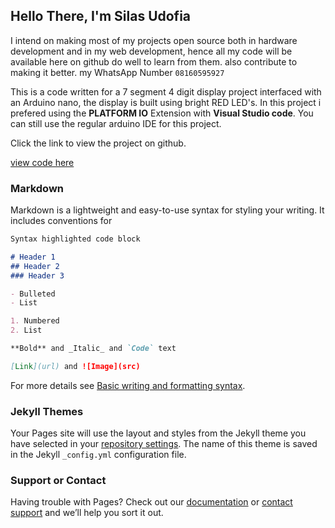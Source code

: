 ## Hello There, I'm Silas Udofia

I intend on making most of my projects open source both in hardware development and in my web development, hence all my code will be available here on github
do well to learn from them. also contribute to making it better. my WhatsApp Number ```08160595927```

This is a code written for a 7 segment 4 digit  display  project interfaced with an Arduino nano, the display is built using bright RED LED's. In this project i prefered using the **PLATFORM IO** Extension with **Visual Studio code**. You can still use the regular arduino IDE for this project. 

Click the link to view the project on github. 

[view code here](https://github.com/DigiSoft-blend/Arduino-DigitalClock/blob/main/src/main.cpp)

### Markdown

Markdown is a lightweight and easy-to-use syntax for styling your writing. It includes conventions for

```markdown
Syntax highlighted code block

# Header 1
## Header 2
### Header 3

- Bulleted
- List

1. Numbered
2. List

**Bold** and _Italic_ and `Code` text

[Link](url) and ![Image](src)
```

For more details see [Basic writing and formatting syntax](https://docs.github.com/en/github/writing-on-github/getting-started-with-writing-and-formatting-on-github/basic-writing-and-formatting-syntax).

### Jekyll Themes

Your Pages site will use the layout and styles from the Jekyll theme you have selected in your [repository settings](https://github.com/DigiSoft-blend/Arduino-DigitalClock/settings/pages). The name of this theme is saved in the Jekyll `_config.yml` configuration file.

### Support or Contact

Having trouble with Pages? Check out our [documentation](https://docs.github.com/categories/github-pages-basics/) or [contact support](https://support.github.com/contact) and we’ll help you sort it out.
